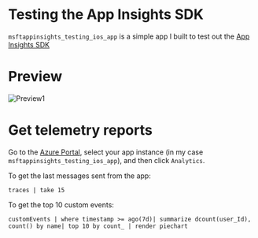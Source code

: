 # Testing the App Insights SDK
```msftappinsights_testing_ios_app``` is a simple app I built to test out the [App Insights SDK](https://github.com/Microsoft/ApplicationInsights-iOS)

# Preview

![Preview1](https://argil.github.io/msftappinsights_testing_ios_app/screenshot.png)

# Get telemetry reports

Go to the [Azure Portal](https://portal.azure.com), select your app instance (in my case ```msftappinsights_testing_ios_app```), and then click ```Analytics```.

To get the last messages sent from the app:
```script
traces | take 15
```

To get the top 10 custom events:
```script
customEvents | where timestamp >= ago(7d)| summarize dcount(user_Id), count() by name| top 10 by count_ | render piechart
```
